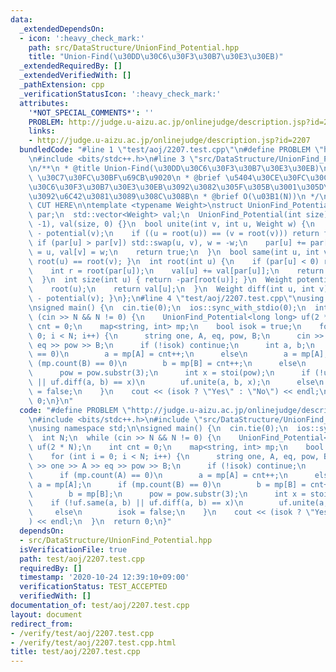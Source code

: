 ```yaml
---
data:
  _extendedDependsOn:
  - icon: ':heavy_check_mark:'
    path: src/DataStructure/UnionFind_Potential.hpp
    title: "Union-Find(\u30DD\u30C6\u30F3\u30B7\u30E3\u30EB)"
  _extendedRequiredBy: []
  _extendedVerifiedWith: []
  _pathExtension: cpp
  _verificationStatusIcon: ':heavy_check_mark:'
  attributes:
    '*NOT_SPECIAL_COMMENTS*': ''
    PROBLEM: http://judge.u-aizu.ac.jp/onlinejudge/description.jsp?id=2207
    links:
    - http://judge.u-aizu.ac.jp/onlinejudge/description.jsp?id=2207
  bundledCode: "#line 1 \"test/aoj/2207.test.cpp\"\n#define PROBLEM \"http://judge.u-aizu.ac.jp/onlinejudge/description.jsp?id=2207\"\
    \n#include <bits/stdc++.h>\n#line 3 \"src/DataStructure/UnionFind_Potential.hpp\"\
    \n/**\n * @title Union-Find(\u30DD\u30C6\u30F3\u30B7\u30E3\u30EB)\n * @category\
    \ \u30C7\u30FC\u30BF\u69CB\u9020\n * @brief \u5404\u30CE\u30FC\u30C9\u306B\u30DD\
    \u30C6\u30F3\u30B7\u30E3\u30EB\u3092\u3082\u305F\u305B\u3001\u305D\u306E\u5DEE\
    \u3092\u6C42\u3081\u3089\u308C\u308B\n * @brief O(\u03B1(N))\n */\n\n// BEGIN\
    \ CUT HERE\n\ntemplate <typename Weight>\nstruct UnionFind_Potential {\n  std::vector<int>\
    \ par;\n  std::vector<Weight> val;\n  UnionFind_Potential(int size) : par(size,\
    \ -1), val(size, 0) {}\n  bool unite(int v, int u, Weight w) {\n    w += potential(u)\
    \ - potential(v);\n    if ((u = root(u)) == (v = root(v))) return false;\n   \
    \ if (par[u] > par[v]) std::swap(u, v), w = -w;\n    par[u] += par[v], par[v]\
    \ = u, val[v] = w;\n    return true;\n  }\n  bool same(int u, int v) { return\
    \ root(u) == root(v); }\n  int root(int u) {\n    if (par[u] < 0) return u;\n\
    \    int r = root(par[u]);\n    val[u] += val[par[u]];\n    return par[u] = r;\n\
    \  }\n  int size(int u) { return -par[root(u)]; }\n  Weight potential(int u) {\n\
    \    root(u);\n    return val[u];\n  }\n  Weight diff(int u, int v) { return potential(u)\
    \ - potential(v); }\n};\n#line 4 \"test/aoj/2207.test.cpp\"\nusing namespace std;\n\
    \nsigned main() {\n  cin.tie(0);\n  ios::sync_with_stdio(0);\n  int N;\n  while\
    \ (cin >> N && N != 0) {\n    UnionFind_Potential<long long> uf(2 * N);\n    int\
    \ cnt = 0;\n    map<string, int> mp;\n    bool isok = true;\n    for (int i =\
    \ 0; i < N; i++) {\n      string one, A, eq, pow, B;\n      cin >> one >> A >>\
    \ eq >> pow >> B;\n      if (!isok) continue;\n      int a, b;\n      if (mp.count(A)\
    \ == 0)\n        a = mp[A] = cnt++;\n      else\n        a = mp[A];\n      if\
    \ (mp.count(B) == 0)\n        b = mp[B] = cnt++;\n      else\n        b = mp[B];\n\
    \      pow = pow.substr(3);\n      int x = stoi(pow);\n      if (!uf.same(a, b)\
    \ || uf.diff(a, b) == x)\n        uf.unite(a, b, x);\n      else\n        isok\
    \ = false;\n    }\n    cout << (isok ? \"Yes\" : \"No\") << endl;\n  }\n  return\
    \ 0;\n}\n"
  code: "#define PROBLEM \"http://judge.u-aizu.ac.jp/onlinejudge/description.jsp?id=2207\"\
    \n#include <bits/stdc++.h>\n#include \"src/DataStructure/UnionFind_Potential.hpp\"\
    \nusing namespace std;\n\nsigned main() {\n  cin.tie(0);\n  ios::sync_with_stdio(0);\n\
    \  int N;\n  while (cin >> N && N != 0) {\n    UnionFind_Potential<long long>\
    \ uf(2 * N);\n    int cnt = 0;\n    map<string, int> mp;\n    bool isok = true;\n\
    \    for (int i = 0; i < N; i++) {\n      string one, A, eq, pow, B;\n      cin\
    \ >> one >> A >> eq >> pow >> B;\n      if (!isok) continue;\n      int a, b;\n\
    \      if (mp.count(A) == 0)\n        a = mp[A] = cnt++;\n      else\n       \
    \ a = mp[A];\n      if (mp.count(B) == 0)\n        b = mp[B] = cnt++;\n      else\n\
    \        b = mp[B];\n      pow = pow.substr(3);\n      int x = stoi(pow);\n  \
    \    if (!uf.same(a, b) || uf.diff(a, b) == x)\n        uf.unite(a, b, x);\n \
    \     else\n        isok = false;\n    }\n    cout << (isok ? \"Yes\" : \"No\"\
    ) << endl;\n  }\n  return 0;\n}"
  dependsOn:
  - src/DataStructure/UnionFind_Potential.hpp
  isVerificationFile: true
  path: test/aoj/2207.test.cpp
  requiredBy: []
  timestamp: '2020-10-24 12:39:10+09:00'
  verificationStatus: TEST_ACCEPTED
  verifiedWith: []
documentation_of: test/aoj/2207.test.cpp
layout: document
redirect_from:
- /verify/test/aoj/2207.test.cpp
- /verify/test/aoj/2207.test.cpp.html
title: test/aoj/2207.test.cpp
---
```

